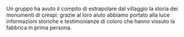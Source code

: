 Un gruppo ha avuto il compito di estrapolare dal villaggio la storia dei monumenti di crespi: grazie al loro aiuto abbiamo portato alla luce informazioni storiche e testimonianze di coloro che hanno vissuto la fabbrica in prima persona.